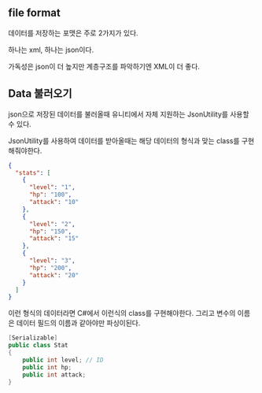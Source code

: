 ## file format

데이터를 저장하는 포맷은 주로 2가지가 있다.

하나는 xml, 하나는 json이다.

가독성은 json이 더 높지만 계층구조를 파악하기엔 XML이 더 좋다.

## Data 불러오기

json으로 저장된 데이터를 불러올때 유니티에서 자체 지원하는 JsonUtility를 사용할 수 있다.

JsonUtility를 사용하여 데이터를 받아올때는 해당 데이터의 형식과 맞는 class를 구현해줘야한다.

```json
{
  "stats": [
    {
      "level": "1",
      "hp": "100",
      "attack": "10"
    },
    {
      "level": "2",
      "hp": "150",
      "attack": "15"
    },
    {
      "level": "3",
      "hp": "200",
      "attack": "20"
    }
  ]
}
```

이런 형식의 데이터라면 C#에서 이런식의 class를 구현해야한다. 그리고 변수의 이름은 데이터 필드의 이름과 같아야만 파싱이된다.

```C#
[Serializable]
public class Stat
{
	public int level; // ID
	public int hp;
	public int attack;
}
```
